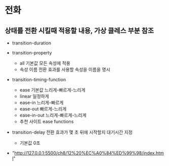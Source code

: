 # 전화

## 상태를 전환 시킬때 적용할 내용, 가상 클레스 부분 참조
  - transition-duration
  - transition-property
    - all 기본값 모든 속성에 적용
    - 속성 이름 전환 효과를 사용할 속성을 이름을 명시
  - transition-timing-function
    - ease 기본값 느리게-빠르게-느리게
    - linear 일정하게
    - ease-in 느리게-빠르게
    - ease-out 빠르게-느리게
    - ease-in-out 느리게-빠르게-느리게
    - 추천 사이트 ease functions
  - transition-delay 전환 효과가 몇 초 뒤에 시작할지 대기시간 지정
    - 기본값 0초

  - "http://127.0.0.1:5500/ch8/12%20%EC%A0%84%ED%99%98/index.html"